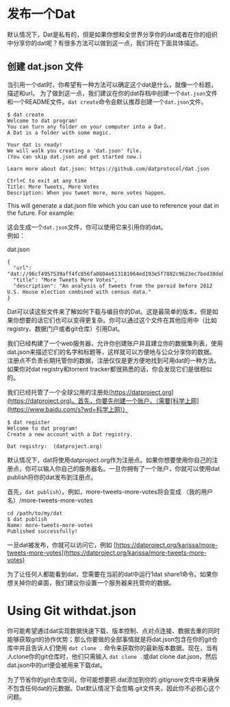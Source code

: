 # 发布一个Dat
默认情况下，Dat是私有的，但是如果你想和全世界分享你的dat或者在你的组织中分享你的dat呢？有很多方法可以做到这一点，我们将在下面具体描述。

## 创建 dat.json 文件

当引用一个dat时，你希望有一种方法可以确定这个dat是什么，就像一个标题，描述和url。
为了做到这一点，我们建议在你的dat存档中创建一个`dat.json`文件和一个README文件。`dat create`命令会默认推荐创建一个`dat.json`文件。

    $ dat create
    Welcome to dat program!
    You can turn any folder on your computer into a Dat.
    A Dat is a folder with some magic.
    
    Your dat is ready!
    We will walk you creating a 'dat.json' file.
    (You can skip dat.json and get started now.)
    
    Learn more about dat.json: https://github.com/datprotocol/dat.json
    
    Ctrl+C to exit at any time
    Title: More Tweets, More Votes
    Description: When you tweet more, more votes happen.

This will generate a dat.json file which you can use to reference your dat in the future. For example:

这会生成一个`dat.json`文件，你可以使用它来引用你的dat。  
例如：

dat.json

    
    {
      "url": "dat://96cf4957539aff4fc856fa0804e613181064ed193e5f7882c9623ec7bed38deb",
      "title": "More Tweets More Votes",
      "description": "An analysis of tweets from the peroid before 2012 U.S. House election combined with census data."
    }

Dat可以读这些文件来了解如何下载与编目你的Dat。这是最简单的版本，但是如果你想要的话它们也可以变得更复杂。你可以通过这个文件在其他应用中（比如registry、数据门户或者git仓库）引用Dat。

我们已经构建了一个web服务器，允许你创建账户并且建立你的数据集列表，使用dat.json来描述它们的名字和标题等，这样就可以方便地与公众分享你的数据。
注册点不负责长期托管你的数据，注册仅仅是更方便地找到可用dat的一种方法。如果你对dat registry和torrent tracker都很熟悉的话，你会发现它们是很相似的。

我们已经托管了一个全球公用的注册处[https://datproject.org](https://datproject.org)。首先，你要先创建一个账户。（需要[科学上网](https://www.baidu.com/s?wd=科学上网)）

    $ dat register
    Welcome to dat program!
    Create a new account with a Dat registry.
    
    Dat registry:  (datproject.org)

默认情况下，dat将使用datproject.org作为注册点。如果你想要使用你自己的注册点，你可以输入你自己的服务器名。一旦你拥有了一个账户，你就可以使用dat publish将你的dat发布到注册点。

首先，`dat publish`）。例如，more-tweets-more-votes将会变成 （我的用户名）/more-tweets-more-votes

    cd /path/to/my/dat
    $ dat publish
    Name: more-tweets-more-votes
    Published successfully!
    
一旦dat被发布，你就可以访问它，例如
[https://datproject.org/karissa/more-tweets-more-votes](https://datproject.org/karissa/more-tweets-more-votes)

为了让任何人都能看到dat，您需要在当前的dat中运行1dat share1命令。如果你想关掉你的桌面，我们建议你设置一个服务器来托管你的数据。

# **Using Git with**dat.json
你可能希望通过dat实现数据快速下载、版本控制、点对点连接、数据去重的同时能够获取git的协作优势；那么你要做的全部事情就是将dat.json包含在你的git仓库中并且告诉人们使用
`dat clone .`
命令来获取你的最新版本数据。现在，当有人clone你的git仓库时，他们只需输入
`dat clone .`或dat clone dat.json，然后dat.json中的url便会被用来下载dat。

为了节省你的git仓库空间，你可能想要把.dat添加到你的.gitignore文件中来确保不包含任何dat的元数据。Dat默认情况下会忽略.git文件夹，因此你不必担心这个问题。